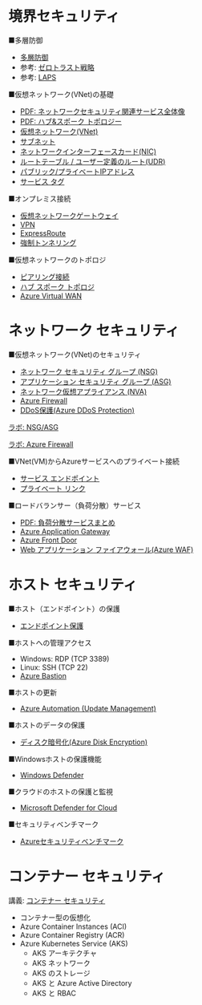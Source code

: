 # 境界セキュリティ

■多層防御

- [多層防御](../../network/defense-in-depth.md)
- 参考: [ゼロトラスト戦略](../../SC/zero-trust.md)
- 参考: [LAPS](../../network/laps.md)

■仮想ネットワーク(VNet)の基礎

- [PDF: ネットワークセキュリティ関連サービス全体像](../pdf/mod2/ネットワークセキュリティ関連サービス.pdf)
- [PDF: ハブ&スポーク トポロジー](../../network/ハブ・スポーク.pdf)
- [仮想ネットワーク(VNet)](../../network/vnet.md)
- [サブネット](../../network/subnet.md)
- [ネットワークインターフェースカード(NIC)](../../network/nic.md)
- [ルートテーブル / ユーザー定義のルート(UDR)](../../network/udr.md)
- [パブリック/プライベートIPアドレス](../../network/ip-address.md)
- [サービス タグ](../../network/service-tag.md)

■オンプレミス接続

- [仮想ネットワークゲートウェイ](../../network/virtual-network-gateway.md)
- [VPN](../../network/vpn.md)
- [ExpressRoute](../../network/er.md)
- [強制トンネリング](../../network/forced-tunneling.md)

■仮想ネットワークのトポロジ

- [ピアリング接続](../../AZ-104/mod05-01-peering.md)
- [ハブ スポーク トポロジ](../../network/hub-spoke.md)
- [Azure Virtual WAN](../../AZ-104/mod05-04-virtualwan.md)

# ネットワーク セキュリティ

■仮想ネットワーク(VNet)のセキュリティ

- [ネットワーク セキュリティ グループ (NSG)](../../AZ-700/nsg.md)
- [アプリケーション セキュリティ グループ (ASG)](../../network/asg.md)
- [ネットワーク仮想アプライアンス (NVA)](../../network/nva.md)
- [Azure Firewall](../../network/azure-firewall.md)
- [DDoS保護(Azure DDoS Protection)](../../network/ddos-protection.md)

[ラボ: NSG/ASG](https://github.com/MicrosoftLearning/AZ500-AzureSecurityTechnologies.ja-jp/blob/main/Instructions/Labs/LAB_07_NSGs.md)

[ラボ: Azure Firewall](https://github.com/MicrosoftLearning/AZ500-AzureSecurityTechnologies.ja-jp/blob/main/Instructions/Labs/LAB_08_AzureFirewall.md)

■VNet(VM)からAzureサービスへのプライベート接続

- [サービス エンドポイント](../../network/service-endpoint.md)
- [プライベート リンク](../../network/private-link.md)

■ロードバランサー（負荷分散）サービス

- [PDF: 負荷分散サービスまとめ](../pdf/mod2/負荷分散サービス.pdf)
- [Azure Application Gateway](../../network/appgw.md)
- [Azure Front Door](../../network/front-door.md)
- [Web アプリケーション ファイアウォール(Azure WAF)](../../AZ-303/mod05-07-waf.md)

# ホスト セキュリティ

■ホスト（エンドポイント）の保護

- [エンドポイント保護](../../SC/endpoint-protection/endpoint-protection.md)

■ホストへの管理アクセス

- Windows: RDP (TCP 3389)
- Linux: SSH (TCP 22)
- [Azure Bastion](azure-bastion.md)

■ホストの更新

- [Azure Automation (Update Management)](../../AZ-303/mod09-02-azure-automation.md)

■ホストのデータの保護

- [ディスク暗号化(Azure Disk Encryption)](../../SC/encryption/azure-disk-encryption.md)

■Windowsホストの保護機能

- [Windows Defender](windows-defender.md)

■クラウドのホストの保護と監視

- [Microsoft Defender for Cloud](microsoft-defender-for-cloud.md)

■セキュリティベンチマーク

- [Azureセキュリティベンチマーク](../../SC/azure-security-benchmark.md)

# コンテナー セキュリティ

講義: [コンテナー セキュリティ](mod02-04.md)

- コンテナー型の仮想化
- Azure Container Instances (ACI)
- Azure Container Registry (ACR)
- Azure Kubernetes Service (AKS)
  - AKS アーキテクチャ
  - AKS ネットワーク
  - AKS のストレージ
  - AKS と Azure Active Directory
  - AKS と RBAC
